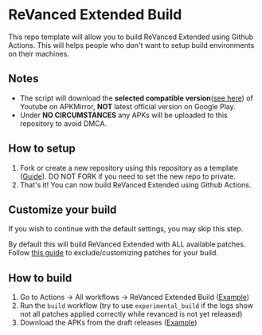 # ReVanced Extended Build
This repo template will allow you to build ReVanced Extended using Github Actions. This will helps people who don't want to setup build environments on their machines.

## Notes
- The script will download the **selected compatible version**([see here](versions.json)) of Youtube on APKMirror, **NOT** latest official version on Google Play.
- Under **NO CIRCUMSTANCES** any APKs will be uploaded to this repository to avoid DMCA.

## How to setup
1. Fork or create a new repository using this repository as a template ([Guide](https://docs.github.com/en/repositories/creating-and-managing-repositories/creating-a-repository-from-a-template)). DO NOT FORK if you need to set the new repo to private.
2. That's it! You can now build ReVanced Extended using Github Actions.

## Customize your build
If you wish to continue with the default settings, you may skip this step.

By default this will build ReVanced Extended with ALL available patches. Follow [this guide](PATCHES_GUIDE.md) to exclude/customizing patches for your build.

## How to build
1. Go to Actions -> All workflows -> ReVanced Extended Build ([Example](images/workflow_run.png))
2. Run the `build` workflow (try to use `experimental_build` if the logs show not all patches applied correctly while revanced is not yet released)
3. Download the APKs from the draft releases ([Example](images/build_release.png))
